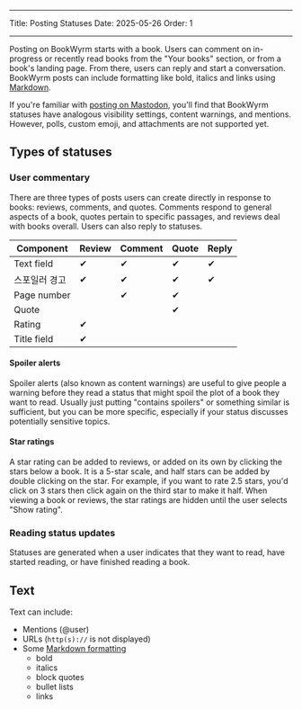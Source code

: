 - - -
Title: Posting Statuses Date: 2025-05-26 Order: 1
- - -

Posting on BookWyrm starts with a book. Users can comment on in-progress or recently read books from the "Your books" section, or from a book's landing page. From there, users can reply and start a conversation. BookWyrm posts can include formatting like bold, italics and links using [Markdown](https://www.markdownguide.org/cheat-sheet/).

If you're familiar with [posting on Mastodon](https://docs.joinmastodon.org/user/posting/), you'll find that BookWyrm statuses have analogous visibility settings, content warnings, and mentions. However, polls, custom emoji, and attachments are not supported yet.

## Types of statuses

### User commentary

There are three types of posts users can create directly in response to books: reviews, comments, and quotes. Comments respond to general aspects of a book, quotes pertain to specific passages, and reviews deal with books overall. Users can also reply to statuses.

| Component   | Review | Comment | Quote | Reply |
| ----------- | ------ | ------- | ----- | ----- |
| Text field  | ✔      | ✔       | ✔     | ✔     |
| 스포일러 경고     | ✔      | ✔       | ✔     | ✔     |
| Page number |        | ✔       | ✔     |       |
| Quote       |        |         | ✔     |       |
| Rating      | ✔      |         |       |       |
| Title field | ✔      |         |       |       |

#### Spoiler alerts

Spoiler alerts (also known as content warnings) are useful to give people a warning before they read a status that might spoil the plot of a book they want to read. Usually just putting "contains spoilers" or something similar is sufficient, but you can be more specific, especially if your status discusses potentially sensitive topics.

#### Star ratings

A star rating can be added to reviews, or added on its own by clicking the stars below a book. It is a 5-star scale, and half stars can be added by double clicking on the star. For example, if you want to rate 2.5 stars, you'd click on 3 stars then click again on the third star to make it half. When viewing a book or reviews, the star ratings are hidden until the user selects "Show rating".

### Reading status updates

Statuses are generated when a user indicates that they want to read, have started reading, or have finished reading a book.

## Text
Text can include:

- Mentions (@user)
- URLs (`http(s)://` is not displayed)
- Some [Markdown formatting](https://www.markdownguide.org/cheat-sheet/)
    - bold
    - italics
    - block quotes
    - bullet lists
    - links

